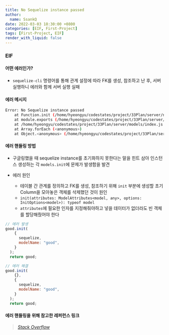 ```yaml
---
title: No Sequelize instance passed
author:
  name: SsankQ
date: 2022-03-03 18:30:00 +0800
categories: [EIF, First-Project]
tags: [First-Project, EIF]
render_with_liquid: false
---
```


### EIF

#### 어떤 에러인가?

- `sequelize-cli` 명령어를 통해 관계 설정에 따라 FK를 생성, 참조하고 난 후, 서버 실행하니 에러와 함께 서버 실행 실패

#### 에러 메시지

```bash
Error: No Sequelize instance passed
    at Function.init (/home/hyeongyu/codestates/project/33Plan/server/node_modules/sequelize/lib/model.js:659:13)
    at module.exports (/home/hyeongyu/codestates/project/33Plan/server/models/bads.js:18:8)
    at /home/hyeongyu/codestates/project/33Plan/server/models/index.js:24:54
    at Array.forEach (<anonymous>)
    at Object.<anonymous> (/home/hyeongyu/codestates/project/33Plan/server/models/index.js:23:4)
```

#### 에러 핸들링 방법

- 구글링했을 때 sequelize instance를 초기화하지 못한다는 말을 힌트 삼아 인스턴스 생성하는 각 `models.init`에 문제가 발생함을 발견

- 에러 원인
  - 테이블 간 관계를 정의하고 FK를 생성, 참조하기 위해 `init` 부분에 생성할 초기 Column을 모아놓은 객체를 삭제했던 것이 원인
  - `init(attributes: ModelAttributes<model, any>, options: InitOptions<model>): typeof model`
  - `attributes`에 필요한 인자를 지정해줘야하고 넣을 데이터가 없더라도 빈 객체를 할당해줬어야 한다
 
```jsx
// 에러 발생
good.init(
    {
      sequelize,
      modelName: "good",
    }
  );
  return good;

// 에러 해결
good.init(
    {},
    {
      sequelize,
      modelName: "good",
    }
  );
  return good;
```

#### 에러 핸들링을 위해 참고한 레퍼런스 링크

> *[Stack Overflow](https://stackoverflow.com/questions/70084090/error-no-sequelize-instance-passed-in-nodejs)*
